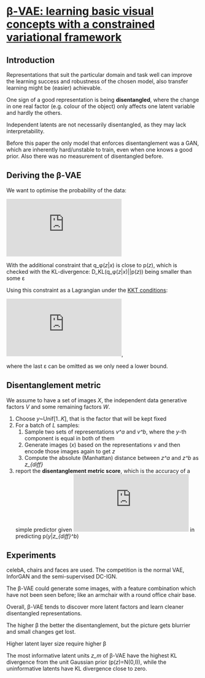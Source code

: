 # [&beta;-VAE: learning basic visual concepts with a constrained variational framework](https://openreview.net/pdf?id=Sy2fzU9gl)
## Introduction
Representations that suit the particular domain and task well can improve the learning success and robustness of the chosen model, also transfer learning might be (easier) achievable.

One sign of a good representation is being **disentangled**, where the change in one real factor (e.g. colour of the object) only affects one latent variable and hardly the others.

Independent latents are not necessarily disentangled, as they may lack interpretability.

Before this paper the only model that enforces disentanglement was a GAN, which are inherently hard/unstable to train, even when one knows a good prior. Also there was no measurement of disentangled before.

## Deriving the &beta;-VAE
We want to optimise the probability of the data:

![max\[E\_{*x*~*D*}\[E\_{q\_&phi;\(*z*|*x*\)\}\[log(p\_&theta;(*x*|*z*)\]\]\]](https://latex.codecogs.com/gif.latex?%5Cmax%5C%5BE_%7Bx%5Capprox%20D%7D%5BE_%7Bq_%5Cphi%28z%7Cx%29%7D%5Blog%28p_%5Ctheta%28x%7Cz%29%5D%5D%5D)
 
With the additional constraint that q\_&phi;\(*z*|*x*\) is close to p\(*z*\), which is checked with the KL-divergence: D\_KL\(q_&phi;\(*z*|*x*\)||p\(*z*\)\) being smaller than some &epsilon;

Using this constraint as a Lagrangian under the [KKT conditions](https://en.wikipedia.org/wiki/Karush%E2%80%93Kuhn%E2%80%93Tucker_conditions):

![F\(&theta;,&phi;,&beta;,*x*,*z*\)=E\_{q\_&phi;\(*z*|*x*\)\}\[log\(p_&theta;\(*x*|*z*\)\]-&beta;\(D\_KL(q\_&phi;\(*z*|*x*\)||p\(*z*\)\)-&epsilon;\)](https://latex.codecogs.com/gif.latex?F%5C%28%5Ctheta%2C%5Cphi%2C%5Cbeta%2Cx%2Cz%5C%29%3DE_%7Bq_%5Cphi%5C%28z%7Cx%5C%29%7D%5C%5Blog%5C%28p_%5Ctheta%5C%28x%7Cz%5C%29%5C%5D-%5Cbeta%5C%28D_%7BKL%7D%28q_%5Cphi%5C%28z%7Cx%5C%29%7C%7Cp%5C%28z%5C%29%5C%29-%5Cepsilon%5C%29),

where the last &epsilon; can be omitted as we only need a lower bound.
## Disentanglement metric
We assume to have a set of images *X*, the independent data generative factors *V* and some remaining factors *W*.

1. Choose *y*~Unif\[1..*K*\], that is the factor that will be kept fixed
1. For a batch of *L* samples:
	1. Sample two sets of representations *v^a* and *v^b*, where the *y*-th component is equal in both of them 
	1. Generate images (*x*) based on the representations *v* and then encode those images again to get *z* 
	1. Compute the absolute \(Manhattan\) distance between *z^a* and *z^b* as *z\_\{diff\}*
1. report the **disentanglement metric score**, which is the accuracy of a simple predictor given ![*z_\{diff\}^b*=1\/*L*&Sigma;\_\{*l*=1\}^L *z\_\{diff\}^l*](https://latex.codecogs.com/gif.latex?z_%7Bdiff%7D%5Eb%3D%5Cfrac%7B1%7D%7BL%7D%20%5CSigma%20_%7Bl%3D1%7D%5EL%20z_%7Bdiff%7D%5El) in predicting p\(*y*|*z_\{diff\}^b*\)

## Experiments
celebA, chairs and faces are used. The competition is the normal VAE, InforGAN and the semi-supervised DC-IGN.

The &beta;-VAE could generate some images, with a feature combination which have not been seen before; like an armchair with a round office chair base.

Overall, &beta;-VAE tends to discover more latent factors and learn cleaner disentangled representations.

The higher &beta; the better the disentanglement, but the picture gets blurrier and small changes get lost.

Higher latent layer size require higher &beta;

The most informative latent units *z\_m* of β-VAE have the highest KL divergence from the unit Gaussian prior \(p\(*z*\)=N\(0,I\)\), while the uninformative latents have KL divergence close to zero.